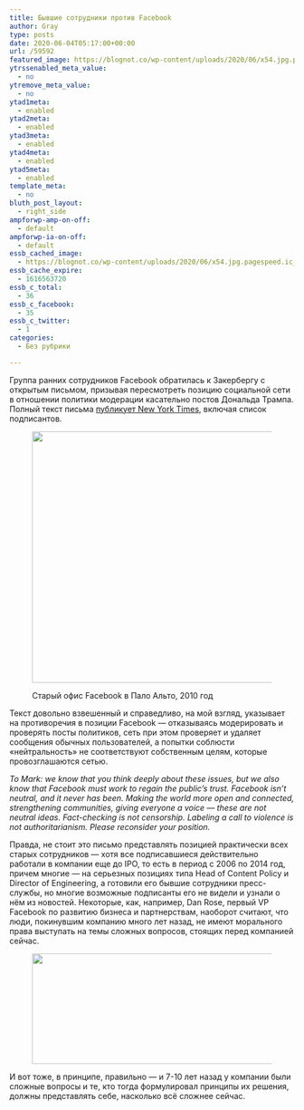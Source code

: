 ```yaml
---
title: Бывшие сотрудники против Facebook
author: Gray
type: posts
date: 2020-06-04T05:17:00+00:00
url: /59592
featured_image: https://blognot.co/wp-content/uploads/2020/06/x54.jpg.pagespeed.ic_.CeBZJene3U.jpg
ytrssenabled_meta_value:
  - no
ytremove_meta_value:
  - no
ytad1meta:
  - enabled
ytad2meta:
  - enabled
ytad3meta:
  - enabled
ytad4meta:
  - enabled
ytad5meta:
  - enabled
template_meta:
  - no
bluth_post_layout:
  - right_side
ampforwp-amp-on-off:
  - default
ampforwp-ia-on-off:
  - default
essb_cached_image:
  - https://blognot.co/wp-content/uploads/2020/06/x54.jpg.pagespeed.ic_.CeBZJene3U.jpg
essb_cache_expire:
  - 1616563720
essb_c_total:
  - 36
essb_c_facebook:
  - 35
essb_c_twitter:
  - 1
categories:
  - Без рубрики

---
```








Группа ранних сотрудников Facebook обратилась к Закербергу с открытым письмом, призывая пересмотреть позицию социальной сети в отношении политики модерации касательно постов Дональда Трампа. Полный текст письма <a href="https://www.nytimes.com/2020/06/03/technology/facebook-trump-employees-letter.html" target="_blank" rel="noreferrer noopener" title="https://www.nytimes.com/2020/06/03/technology/facebook-trump-employees-letter.html">публикует New York Times</a>, включая список подписантов.&nbsp;<figure class="wp-block-image size-large">

<img data-attachment-id="59593" data-permalink="https://blognot.co/59592/x54-jpg-pagespeed-ic_-cebzjene3u" data-orig-file="https://i0.wp.com/blognot.co/wp-content/uploads/2020/06/x54.jpg.pagespeed.ic_.CeBZJene3U.jpg?fit=1000%2C600&ssl=1" data-orig-size="1000,600" data-comments-opened="1" data-image-meta="{&quot;aperture&quot;:&quot;0&quot;,&quot;credit&quot;:&quot;&quot;,&quot;camera&quot;:&quot;&quot;,&quot;caption&quot;:&quot;&quot;,&quot;created_timestamp&quot;:&quot;0&quot;,&quot;copyright&quot;:&quot;&quot;,&quot;focal_length&quot;:&quot;0&quot;,&quot;iso&quot;:&quot;0&quot;,&quot;shutter_speed&quot;:&quot;0&quot;,&quot;title&quot;:&quot;&quot;,&quot;orientation&quot;:&quot;0&quot;}" data-image-title="x54.jpg.pagespeed.ic_.CeBZJene3U" data-image-description="" data-medium-file="https://i0.wp.com/blognot.co/wp-content/uploads/2020/06/x54.jpg.pagespeed.ic_.CeBZJene3U.jpg?fit=300%2C180&ssl=1" data-large-file="https://i0.wp.com/blognot.co/wp-content/uploads/2020/06/x54.jpg.pagespeed.ic_.CeBZJene3U.jpg?fit=740%2C444&ssl=1" width="740" height="444" src="https://i0.wp.com/blognot.co/wp-content/uploads/2020/06/x54.jpg.pagespeed.ic_.CeBZJene3U.jpg?resize=740%2C444&#038;ssl=1" alt="" class="wp-image-59593" srcset="https://i0.wp.com/blognot.co/wp-content/uploads/2020/06/x54.jpg.pagespeed.ic_.CeBZJene3U.jpg?w=1000&ssl=1 1000w, https://i0.wp.com/blognot.co/wp-content/uploads/2020/06/x54.jpg.pagespeed.ic_.CeBZJene3U.jpg?resize=300%2C180&ssl=1 300w, https://i0.wp.com/blognot.co/wp-content/uploads/2020/06/x54.jpg.pagespeed.ic_.CeBZJene3U.jpg?resize=768%2C461&ssl=1 768w, https://i0.wp.com/blognot.co/wp-content/uploads/2020/06/x54.jpg.pagespeed.ic_.CeBZJene3U.jpg?resize=700%2C420&ssl=1 700w, https://i0.wp.com/blognot.co/wp-content/uploads/2020/06/x54.jpg.pagespeed.ic_.CeBZJene3U.jpg?resize=800%2C480&ssl=1 800w" sizes="(max-width: 740px) 100vw, 740px" data-recalc-dims="1" /> <figcaption>Старый офис Facebook в Пало Альто, 2010 год</figcaption></figure> 

Текст довольно взвешенный и справедливо, на мой взгляд, указывает на противоречия в позиции Facebook — отказываясь модерировать и проверять посты политиков, сеть при этом проверяет и удаляет сообщения обычных пользователей, а попытки соблюсти &#171;нейтральность&#187; не соответствуют собственным целям, которые провозглашаются сетью.

_To Mark: we know that you think deeply about these issues, but we also know that Facebook must work to regain the public’s trust. Facebook isn’t neutral, and it never has been. Making the world more open and connected, strengthening communities, giving everyone a voice — these are not neutral ideas. Fact-checking is not censorship. Labeling a call to violence is not authoritarianism. Please reconsider your position._

Правда, не стоит это письмо представлять позицией практически всех старых сотрудников —&nbsp;хотя все подписавшиеся действительно работали в компании еще до IPO, то есть в период с 2006 по 2014 год, причем многие — на серьезных позициях типа Head of Content Policy и Director of Engineering, а готовили его бывшие сотрудники пресс-службы, но многие возможные подписанты его не видели и узнали о нём из новостей. Некоторые, как, например, Dan Rose, первый VP Facebook по развитию бизнеса и партнерствам, наоборот считают, что люди, покинувшим компанию много лет назад, не имеют морального права выступать на темы сложных вопросов, стоящих перед компанией сейчас.<figure class="wp-block-image size-large">

<img data-attachment-id="59736" data-permalink="https://blognot.co/59592/%d1%81%d0%bd%d0%b8%d0%bc%d0%be%d0%ba-%d1%8d%d0%ba%d1%80%d0%b0%d0%bd%d0%b0-2020-07-25-%d0%b2-14-41-49" data-orig-file="https://i0.wp.com/blognot.co/wp-content/uploads/2020/07/Снимок-экрана-2020-07-25-в-14.41.49.png?fit=601%2C195&ssl=1" data-orig-size="601,195" data-comments-opened="1" data-image-meta="{&quot;aperture&quot;:&quot;0&quot;,&quot;credit&quot;:&quot;&quot;,&quot;camera&quot;:&quot;&quot;,&quot;caption&quot;:&quot;&quot;,&quot;created_timestamp&quot;:&quot;0&quot;,&quot;copyright&quot;:&quot;&quot;,&quot;focal_length&quot;:&quot;0&quot;,&quot;iso&quot;:&quot;0&quot;,&quot;shutter_speed&quot;:&quot;0&quot;,&quot;title&quot;:&quot;&quot;,&quot;orientation&quot;:&quot;0&quot;}" data-image-title="Снимок-экрана-2020-07-25-в-14.41.49" data-image-description="" data-medium-file="https://i0.wp.com/blognot.co/wp-content/uploads/2020/07/Снимок-экрана-2020-07-25-в-14.41.49.png?fit=300%2C97&ssl=1" data-large-file="https://i0.wp.com/blognot.co/wp-content/uploads/2020/07/Снимок-экрана-2020-07-25-в-14.41.49.png?fit=601%2C195&ssl=1" width="601" height="195" src="https://i0.wp.com/blognot.co/wp-content/uploads/2020/07/Снимок-экрана-2020-07-25-в-14.41.49.png?resize=601%2C195&#038;ssl=1" alt="" class="wp-image-59736" srcset="https://i0.wp.com/blognot.co/wp-content/uploads/2020/07/Снимок-экрана-2020-07-25-в-14.41.49.png?w=601&ssl=1 601w, https://i0.wp.com/blognot.co/wp-content/uploads/2020/07/Снимок-экрана-2020-07-25-в-14.41.49.png?resize=300%2C97&ssl=1 300w" sizes="(max-width: 601px) 100vw, 601px" data-recalc-dims="1" /> </figure> 

И вот тоже, в принципе, правильно — и 7-10 лет назад у компании были сложные вопросы и те, кто тогда формулировал принципы их решения, должны представлять себе, насколько всё сложнее сейчас.